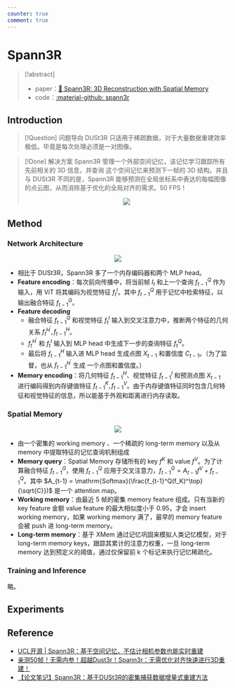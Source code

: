 ```yaml
---
counter: true
comment: true
---
```


# Spann3R

> [!abstract]
> - paper：[:book: Spann3R: 3D Reconstruction with Spatial Memory](https://arxiv.org/abs/2408.16061)
> - code：[:material-github: spann3r](https://github.com/HengyiWang/spann3r)

## Introduction

> [!Question] 问题导向
> DUSt3R 只适用于稀疏数据，对于大量数据重建效率极低。毕竟是每次处理必须是一对图像。

> [!Done] 解决方案
> Spann3R 管理一个外部空间记忆，该记忆学习跟踪所有先前相关的 3D 信息，并查询 这个空间记忆来预测下一帧的 3D 结构。并且与 DUSt3R 不同的是，Spann3R 能够预测在全局坐标系中表达的每幅图像的点云图，从而消除基于优化的全局对齐的需求。50 FPS！
> <center><img src="https://cdn.jujimeizuo.cn/note/cv/slam/spann3r-1.jpg"></center>

## Method

### Network Architecture

<center><img src="https://cdn.jujimeizuo.cn/note/cv/slam/spann3r-2.jpg"></center>

- 相比于 DUSt3R，Spann3R 多了一个内存编码器和两个 MLP head。
- **Feature encoding**：每次前向传播中，将当前帧 $I_t$ 和上一个查询 $f_{t-1}^Q$ 作为输入，用 ViT 将其编码为视觉特征 $f_t^I$。其中 $f_{t-1}^Q$ 用于记忆中检索特征，以输出融合特征 $f_{t-1}^G$。
- **Feature decoding**
    - 融合特征 $f_{t-1}^G$ 和视觉特征 $f_t^I$ 输入到交叉注意力中，推断两个特征的几何关系 $f_t^{H^\prime}, f_{t-1}^H$。
    - $f_{t}^{H^\prime}$ 和 $f_t^I$ 输入到 MLP head 中生成下一步的查询特征 $f_t^Q$。
    - 最后将 $f_{t-1}^H$ 输入进 MLP head 生成点图 $X_{t-1}$ 和置信度 $C_{t-1}$。（为了监督，也从 $f_{t-1}^{H^\prime}$ 生成 一个点图和置信度。）
- **Memory encoding**：将几何特征 $f_{t-1}^H$、视觉特征 $f_{t-1}^I$ 和预测点图 $X_{t-1}$ 进行编码得到内存键值特征 $f_{t-1}^K, f_{t-1}^V$。由于内存键值特征同时包含几何特征和视觉特征的信息，所以能基于外观和距离进行内存读取。

### Spatial Memory

<center><img src="https://cdn.jujimeizuo.cn/note/cv/slam/spann3r-3.jpg"></center>

- 由一个密集的 working memory 、一个稀疏的 long-term memory 以及从 memory 中提取特征的记忆查询机制组成
- **Memory query**：Spatial Memory 存储所有的 key $f^K$ 和 value $f^V$。为了计算融合特征 $f_{t-1}^G$，使用 $f_{t-1}^Q$ 应用于交叉注意力，$f_{t-1}^G = A_{t-1}f^V + f_{t-1}^Q$。其中 $A_{t-1} = \mathrm{Softmax}(\frac{f_{t-1}^Q(f_K)^\top}{\sqrt{C}})$ 是一个 attention map。
- **Working memory**：由最近 5 帧的密集 memory feature 组成。只有当新的 key feature 金额 value feature 的最大相似度小于 0.95，才会 insert working memory，如果 working memory 满了，最早的 memory feature 会被 push 进 long-term memory。
- **Long-term memory**：基于 XMem 通过记忆巩固来模拟人类记忆模型，对于 long-term memory keys，跟踪其累计的注意力权重，一旦 long-term memory 达到预定义的阈值，通过仅保留前 k 个标记来执行记忆稀疏化。

### Training and Inference

略。

## Experiments

## Reference

- [UCL开源 | Spann3R：基于空间记忆，不估计相机参数也能实时重建](https://www.bilibili.com/video/BV1myyHYtEf5/)
- [亲测50帧！无需内参！超越Dust3r！Spann3r：无需优化对齐快速进行3D重建！](https://zhuanlan.zhihu.com/p/866503206)
- [【论文笔记】Spann3R：基于DUSt3R的密集捕获数据增量式重建方法](https://blog.csdn.net/m0_74310646/article/details/144412031)